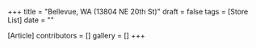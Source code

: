 +++
title = "Bellevue, WA (13804 NE 20th St)"
draft = false
tags = [Store List]
date = ""

[Article]
contributors = []
gallery = []
+++